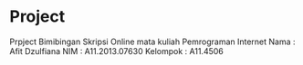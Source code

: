Project
=======
Prpject Bimibingan Skripsi Online mata kuliah Pemrograman Internet
Nama : Afit Dzulfiana
NIM : A11.2013.07630
Kelompok : A11.4506
